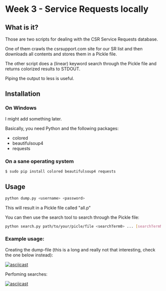 # Week 3 - Service Requests locally

## What is it?

Those are two scripts for dealing with the CSR Service Requests database.

One of them crawls the csrsupport.com site for our SR list and then downloads all contents and stores them in a Pickle file.

The other script does a (linear) keyword search through the Pickle file and returns colorized results to STDOUT.

Piping the output to less is useful.

## Installation

### On Windows

I might add something later.

Basically, you need Python and the following packages:
* colored
* beautifulsoup4
* requests

### On a sane operating system
```bash
$ sudo pip install colored beautifulsoup4 requests
```

## Usage

```bash
python dump.py <username> <password>
```

This will result in a Pickle file called "all.p"

You can then use the search tool to search through the Pickle file:

```bash
python search.py path/to/your/picle/file <searchTerm0> ... [searchTermN]
```

### Example usage:

Creating the dump-file (this is a long and really not that interesting, check the one below instead):

[![asciicast](https://asciinema.org/a/29kz3pc5k5uak68dr3iwmjf73.png)](https://asciinema.org/a/29kz3pc5k5uak68dr3iwmjf73)

Perfoming searches:

[![asciicast](https://asciinema.org/a/b9frxl927f7nogh9kwbrtnlvg.png)](https://asciinema.org/a/b9frxl927f7nogh9kwbrtnlvg)
